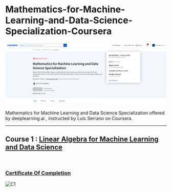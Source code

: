 # Mathematics-for-Machine-Learning-and-Data-Science-Specialization-Coursera
![title-banner](./assets/banner.png)

Mathematics for Machine Learning and Data Science Specialization offered by deeplearning.ai , instructed by Luis Serrano on Coursera.

<hr/>

## Course 1 : [Linear Algebra for Machine Learning and Data Science](https://www.coursera.org/learn/machine-learning-linear-algebra)

<br/>

### [Certificate Of Completion]([https://coursera.org/share/4dcac0c68e690f1947739cc62143dc78](https://coursera.org/share/d7743c4cc1c3529b9de17eac2498fb9b))
![C1](./assets/C1.png)
